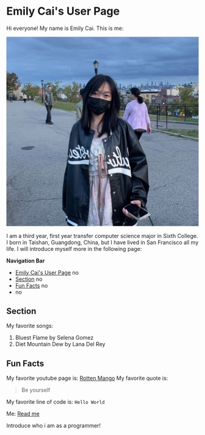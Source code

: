 # Emily Cai's User Page

Hi everyone! My name is Emily Cai. This is me:

![picture of me](IMG_5477.jpg)

I am a third year, first year transfer computer science major in Sixth College. 
I born in Taishan, Guangdong, China, but I have lived in San Francisco all my life.
I will introduce myself more in the following page:

**Navigation Bar**
- [Emily Cai's User Page](#emily-cais-user-page) no
- [Section](#section) no
- [Fun Facts](#fun-facts) no
- no

## Section
My favorite songs:
1. Bluest Flame by Selena Gomez
2. Diet Mountain Dew by Lana Del Rey

## Fun Facts
My favorite youtube page is:
[Rotten Mango](https://www.youtube.com/@rottenmangopod)
My favorite quote is:
>Be yourself

My favorite line of code is:
`Hello World`

Me:
[Read me](README.md)

Introduce who i am as a programmer!

